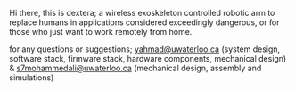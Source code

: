 Hi there, 
this is dextera; a wireless exoskeleton controlled robotic arm to replace humans in applications considered exceedingly dangerous, or for those who just want to work remotely from home.

for any questions or suggestions; yahmad@uwaterloo.ca (system design, software stack, firmware stack, hardware components, mechanical design) & s7mohammedali@uwaterloo.ca (mechanical design, assembly and simulations)
